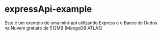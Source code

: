 # expressApi-example
Este é um exemplo de uma mini-api utilizando Express e o Banco de Dados na Nuvem gratuiro de 512MB (MongoDB ATLAS)
